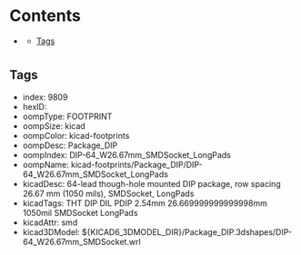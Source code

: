 



Contents
========

* [](#)
	* [Tags](#tags)

# 

## Tags

- index: 9809
- hexID: 
- oompType: FOOTPRINT
- oompSize: kicad
- oompColor: kicad-footprints
- oompDesc: Package_DIP
- oompIndex: DIP-64_W26.67mm_SMDSocket_LongPads
- oompName: kicad-footprints/Package_DIP/DIP-64_W26.67mm_SMDSocket_LongPads
- kicadDesc: 64-lead though-hole mounted DIP package, row spacing 26.67 mm (1050 mils), SMDSocket, LongPads
- kicadTags: THT DIP DIL PDIP 2.54mm 26.669999999999998mm 1050mil SMDSocket LongPads
- kicadAttr: smd
- kicad3DModel: ${KICAD6_3DMODEL_DIR}/Package_DIP.3dshapes/DIP-64_W26.67mm_SMDSocket.wrl
